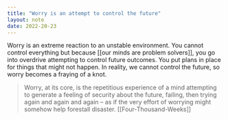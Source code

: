 ```yaml
---
title: "Worry is an attempt to control the future"
layout: note
date: 2022-20-23
---
```


Worry is an extreme reaction to an unstable environment. You cannot control everything but because [[our minds are problem solvers]], you go into overdrive attempting to control future outcomes. You put plans in place for things that might not happen. In reality, we cannot control the future, so worry becomes a fraying of a knot. 

> Worry, at its core, is the repetitious experience of a mind attempting to generate a feeling of security about the future, failing, then trying again and again and again – as if the very effort of worrying might somehow help forestall disaster.
> [[Four-Thousand-Weeks]]
